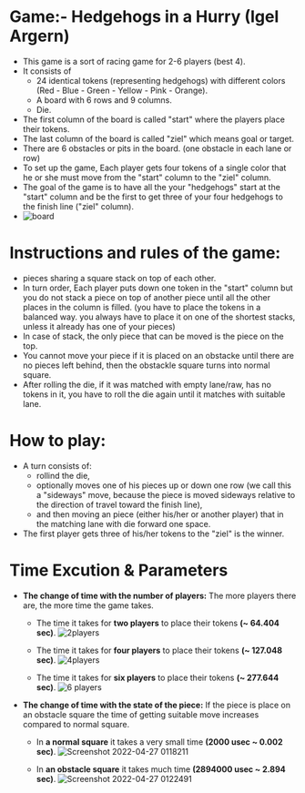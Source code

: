 # Game:- Hedgehogs in a Hurry (Igel Argern)
- This game is a sort of racing game for 2-6 players (best 4).
- It consists of
  - 24 identical tokens (representing hedgehogs) with different colors (Red - Blue - Green - Yellow - Pink - Orange).
  - A board with 6 rows and 9 columns. 
  - Die. 
- The first column of the board is called "start" where the players place their tokens. 
- The last column of the board is called "ziel" which means goal or target.
- There are 6 obstacles or pits in the board. (one obstacle in each lane or row)
- To set up the game, Each player gets four tokens of a single color that he or she must move from the "start" column to the "ziel" column.
- The goal of the game is to have all the your "hedgehogs" start at the "start" column and be the first to get three of your four hedgehogs to the finish line ("ziel" column).
- ![board](https://user-images.githubusercontent.com/104447022/165999406-a91dfc5a-639e-437f-9061-980b85ba72bb.png)

# Instructions and rules of the game:
- pieces sharing a square stack on top of each other.
- In turn order, Each player puts down one token in the "start" column but you do not stack a piece on top of another piece until all the other places in the column is filled. (you have to place the tokens in a balanced way. you always have to place it on one of the shortest stacks, unless it already has one of your pieces) 
- In case of stack, the only piece that can be moved is the piece on the top.
- You cannot move your piece if it is placed on an obstacke until there are no pieces left behind, then the obstackle square turns into normal square.
- After rolling the die, if it was matched with empty lane/raw, has no tokens in it, you have to roll the die again until it matches with suitable lane.   

# How to play:
- A turn consists of: 
  - rollind the die,
  - optionally moves one of his pieces up or down one row (we call this a "sideways" move, because the piece is moved sideways relative to the direction of travel toward the finish line), 
  - and then moving an piece (either his/her or another player) that in the matching lane with die forward one space.
 - The first player gets three of his/her tokens to the "ziel" is the winner.   

# Time Excution & Parameters
- **The change of time with the number of players:**
  The more players there are, the more time the game takes.
  - The time it takes for **two players** to place their tokens **(~ 64.404 sec)**.
  ![2players](https://user-images.githubusercontent.com/104447022/165968653-48bb5b25-c99e-4bfd-8f26-582b855338f3.png)

  - The time it takes for **four players** to place their tokens **(~ 127.048 sec)**.
  ![4players](https://user-images.githubusercontent.com/104447022/165968716-a7718701-4787-4cb5-b310-a5ab3446546f.png)

  - The time it takes for **six players** to place their tokens **(~ 277.644 sec)**.
  ![6 players](https://user-images.githubusercontent.com/104447022/165968816-b57faa7e-0099-42af-830c-1c6e1aad4e8e.png)

- **The change of time with the state of the piece:**
  If the piece is place on an obstacle square the time of getting suitable move increases compared to normal square.
  - In **a normal square** it takes a very small time **(2000 usec ~ 0.002 sec)**.
  ![Screenshot 2022-04-27 0118211](https://user-images.githubusercontent.com/104442250/165408268-5f569d03-8d98-4624-ae88-7549257d5356.png)

  - In **an obstacle square** it takes much time **(2894000 usec ~ 2.894 sec)**.
![Screenshot 2022-04-27 0122491](https://user-images.githubusercontent.com/104442250/165408617-3b0f8025-649c-4b7b-9b8b-116f4b772c3c.png)

